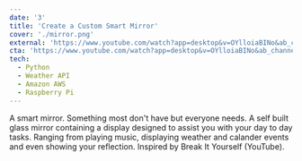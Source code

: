 ```yaml
---
date: '3'
title: 'Create a Custom Smart Mirror'
cover: './mirror.png'
external: 'https://www.youtube.com/watch?app=desktop&v=OYlloiaBINo&ab_channel=BreakItYourself'
cta: 'https://www.youtube.com/watch?app=desktop&v=OYlloiaBINo&ab_channel=BreakItYourself'
tech:
  - Python
  - Weather API
  - Amazon AWS
  - Raspberry Pi
---
```


A smart mirror. Something most don't have but everyone needs. A self built glass mirror containing a display designed to assist you with your day to day tasks. Ranging from playing music, displaying weather and calander events and even showing your reflection. Inspired by Break It Yourself (YouTube).

